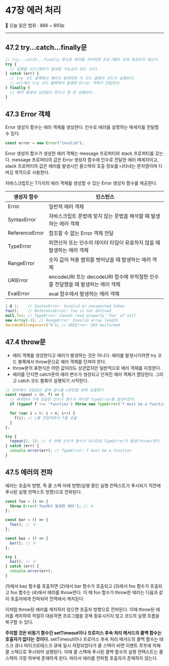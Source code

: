 # 47장 에러 처리

🔖 오늘 읽은 범위 : 886 ~ 893p

---

## 47.2 try…catch…finally문

```jsx
// try...catch...finally 문으로 에러를 처리하면 프로그램이 강제 종료되지 않는다.
try {
  // 실행할 코드(에러가 발생할 가능성이 있는 코드)
} catch (err) {
  // try 코드 블록에서 에러가 발생하면 이 코드 블록의 코드가 실행된다.
  // err에는 try 코드 블록에서 발생한 Error 객체가 전달된다.
} finally {
  // 에러 발생과 상관없이 반드시 한 번 실행된다.
}
```

## 47.3 Error 객체

Error 생성자 함수는 에러 객체를 생성한다. 인수로 에러를 설명하는 메세지를 전달할 수 있다.

```jsx
const error = new Error("invalid");
```

Error 생성자 함수가 생성한 에러 객체는 message 프로퍼티와 stack 프로퍼티를 갖는다. message 프로퍼티의 값은 Error 생성자 함수에 인수로 전달한 에러 메세지이고, stack 프로퍼티의 값은 에러를 발생시킨 콜스택의 호출 정보를 나타내는 문자열이며 디버깅 목적으로 사용한다.

자바스크립트는 7가지의 에러 객체를 생성할 수 있는 Error 생성자 함수를 제공한다. 

| 생성자 함수 | 인스턴스 |
| --- | --- |
| Error | 일반적 에러 객체 |
| SyntaxError | 자바스크립트 문법에 맞지 않는 문법을 해석할 때 발생하는 에러 객체 |
| ReferenceError | 참조할 수 없는 Error 객체 전달 |
| TypeError | 피연산자 또는 인수의 데이터 타입이 유효하지 않을 때 발생하는 에러 객체 |
| RangeError | 숫자 값의 허용 범위를 벗어났을 때 발생하는 에러 객체 |
| URIError | encodeURI 또는 decodeURI 함수에 부적절한 인수를 전달했을 때 발생하는 에러 객체 |
| EvalError | eval 함수에서 발생하는 에러 객체 |

```jsx
1 @ 1;    // SyntaxError: Invalid or unexpected token
foo();    // ReferenceError: foo is not defined
null.foo; // TypeError: Cannot read property 'foo' of null
new Array(-1); // RangeError: Invalid array length
decodeURIComponent('%'); // URIError: URI malformed
```

## 47.4 throw문

- 에러 객체를 생성한다고 에러가 발생하는 것은 아니다. 에러를 발생시키려면 try 코드 블록에서 throw문으로 에러 객체를 던져야 한다.
- throw문의 표현식은 어떤 값이라도 상관없지만 일반적으로 에러 객체를 지정한다.
- 에러를 던지면 catch문의 에러 변수가 생성되고 던져진 에러 객체가 할당된다. 그리고 catch 코드 블록이 실행되기 시작한다.

```jsx
// 외부에서 전달받은 콜백 함수를 n번만큼 반복 호출한다
const repeat = (n, f) => {
  // 매개변수 f에 전달된 인수가 함수가 아니면 TypeError를 발생시킨다.
  if (typeof f !== 'function') throw new TypeError('f must be a function');

  for (var i = 0; i < n; i++) {
    f(i); // i를 전달하면서 f를 호출
  }
};

try {
  repeat(2, 1); // 두 번째 인수가 함수가 아니므로 TypeError가 발생(throw)한다.
} catch (err) {
  console.error(err); // TypeError: f must be a function
}
```

## 47.5 에러의 전파

에러는 호출자 방향, 즉 콜 스택 아래 방향(실행 중인 실행 컨텍스트가 푸시되기 직전에 푸시된 실행 컨텍스트 방향)으로 전파된다.

```jsx
const foo = () => {
  throw Error('foo에서 발생한 에러'); // ④
};

const bar = () => {
  foo(); // ③
};

const baz = () => {
  bar(); // ②
};

try {
  baz(); // ①
} catch (err) {
  console.error(err);
}
```

(1)에서 baz 함수를 호출하면 (2)에서 bar 함수가 호출되고 (3)에서 foo 함수가 호출되고 foo 함수는 (4)에서 에러를 throw한다. 이 때 foo 함수가 throw한 에러는 다음과 같이 호출자에게 전파되어 전역에서 캐치된다.

이처럼 throw된 에러를 캐치하지 않으면 호출자 방향으로 전파된다. 이때 throw된 에러를 캐치하여 적절히 대응하면 프로그램을 강제 종료시키지 않고 코드의 실행 흐름을 복구할 수 있다.

**주의할 것은 비동기 함수인 setTimeout이나 프로미스 후속 처리 메서드의 콜백 함수는 호출자가 없다는 것이다.** setTimeout이나 프로미스 후속 처리 메서드의 콜백 함수는 태스크 큐나 마이크로태스크 큐에 일시 저장되었다가 콜 스택이 비면 이벤트 루프에 의해 콜 스택으로 푸시되어 실행된다. 이때 콜 스택에 푸시된 콜백 함수의 실행 컨텍스트는 콜 스택의 가장 하부에 존재하게 된다. 따라서 에러를 전파할 호출자가 존재하지 않는다.
